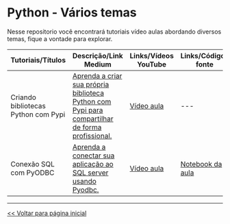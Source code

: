 # Python - Vários temas
Nesse repositorio você encontrará tutoriais vídeo aulas abordando diversos temas, fique a vontade para explorar.

| Tutoriais/Títulos    | Descrição/Link Medium  | Links/Vídeos YouTube | Links/Códigos fonte |
| --- | --- | --- | --- |
| Criando bibliotecas Python com Pypi | [Aprenda a criar sua própria biblioteca Python com Pypi para compartilhar de forma profissional.](https://medium.com/@dev.daniel.amorim/como-criar-biblioteca-python-pypi-343219656838) | [Vídeo aula](https://youtu.be/KUNIjmpl8tg) | --- |
| Conexão SQL com PyODBC | [Aprenda a conectar sua aplicação ao SQL server usando Pyodbc.](https://medium.com/@dev.daniel.amorim/jupyter-notebook-sql-server-1af8eb22cf02) | [Vídeo aula](https://youtu.be/iW4UDgHoNtc) | [Notebook da aula](https://github.com/dev-daniel-amorim/PyODBC-Integracao_python_SQL-Server/blob/main/SQL%20%2B%20Pyodbc%20%2B%20Jupyter.ipynb) |


<hr>

[<< Voltar para página inicial](https://github.com/dev-daniel-amorim)
